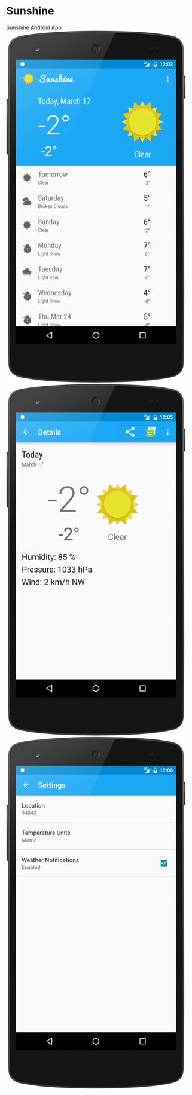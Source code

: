 # Sunshine
Sunshine Android App
![alt tag](https://raw.githubusercontent.com/cloosli/Sunshine/master/art/main-n5.png)
![alt tag](https://raw.githubusercontent.com/cloosli/Sunshine/master/art/detail-n5.png)
![alt tag](https://raw.githubusercontent.com/cloosli/Sunshine/master/art/settings-n5.png)

